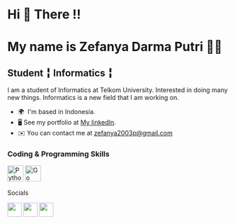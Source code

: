 Hi 👋 There !!
========================================
My name is Zefanya Darma Putri 👩🏻
========================================
Student ╏ Informatics ╏
-------------------------------------------
I am a student of Informatics at Telkom University. Interested in doing many new things. Informatics is a new field that I am working on.
* 🌍  I'm based in Indonesia.
* 🖥 See my portfolio at [My linkedIn](https://www.linkedin.com/in/zefanya-darma-putri-9a211b193/).
* ✉️  You can contact me at [zefanya2003p@gmail.com](mailto:zefanya2003p@gmail.com)

### Coding & Programming Skills

<p align="left">
<a href="https://www.python.org/" target="_blank" rel="noreferrer"><img src="https://raw.githubusercontent.com/danielcranney/readme-generator/main/public/icons/skills/python-colored.svg" width="36" height="36" alt="Python" /></a>
<a href="https://go.dev/doc/" target="_blank" rel="noreferrer"><img src="https://raw.githubusercontent.com/danielcranney/readme-generator/main/public/icons/skills/go-colored.svg" width="36" height="36" alt="Go" /></a>
</p

### Socials

<p align="left"> <a href="https://www.github.com/jon-brandy" target="_blank" rel="noreferrer"><img src="https://raw.githubusercontent.com/danielcranney/readme-generator/main/public/icons/socials/github.svg" width="32" height="32" /></a> <a href="http://www.instagram.com/saputra.nicolas_" target="_blank" rel="noreferrer"><img src="https://raw.githubusercontent.com/danielcranney/readme-generator/main/public/icons/socials/instagram.svg" width="32" height="32" /></a> <a href="https://www.linkedin.com/in/nicsap" target="_blank" rel="noreferrer"><img src="https://raw.githubusercontent.com/danielcranney/readme-generator/main/public/icons/socials/linkedin.svg" width="32" height="32" /></a></p>
